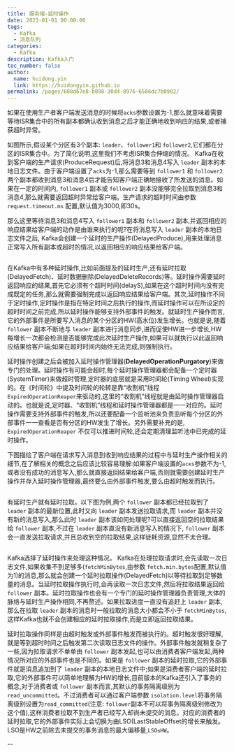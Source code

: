 ```yaml
---
title: 服务端-延时操作
date: 2023-01-01 00:00:00
tags: 
  - Kafka
  - 消息队列
categories: 
  - Kafka
description: Kafka入门
toc_number: false
author:
  name: huidong.yin
  link: https://huidongyin.github.io
permalink: /pages/608d67e8-b098-30d4-8976-6586dc7b0902/
---
```


如果在使用生产者客户端发送消息的时候将`acks`参数设置为-1,那么就意味着需要等待ISR集合中的所有副本都确认收到消息之后才能正确地收到响应的结果,或者捕获超时异常。

如图所示,假设某个分区有3个副本: `leader`、`follower1`和 `follower2`,它们都在分区的ISR集合中。为了简化说明,这里我们不考虑ISR集合伸缩的情况。 Kafka在收到客户端的生产请求(ProduceRequest)后,将消息3和消息4写入 `leader` 副本的本地日志文件。由于客户端设置了`acks`为-1,那么需要等到 `follower1` 和 `follower2` 两个副本都收到消息3和消息4后才能告知客户端正确地接收了所发送的消息。如果在一定的时间内, `follower1` 副本或 `follower2` 副本没能够完全拉取到消息3和消息4,那么就需要返回超时异常给客户端。生产请求的超时时间由参数 `request.timeout.ms` 配置,默认值为3000,即30s。

那么这里等待消息3和消息4写入 `follower1` 副本和 `follower2` 副本,并返回相应的响应结果给客户端的动作是由谁来执行的呢?在将消息写入 `leader` 副本的本地日志文件之后, Kafka会创建一个延时的生产操作(DelayedProduce),用来处理消息正常写入所有副本或超时的情况,以返回相应的响应结果给客户端。

![]()

在Kafka中有多种延时操作,比如前面提及的延时生产,还有延时拉取(DelayedFetch)、延时数据删除(DelayedDeleteRecords)等。延时操作需要延时返回响应的结果,首先它必须有个超时时间(delayS),如果在这个超时时间内没有完成既定的任务,那么就需要强制完成以返回响应结果给客户端。其次,延时操作不同于定时操作,定时操作是指在特定时间之后执行的操作,而延时操作可以在所设定的超时时间之前完成,所以延时操作能够支持外部事件的触发。就延时生产操作而言,它的外部事件是所要写入消息的某个分区的HW(高水位)发生增长。也就是说,随着 `follower` 副本不断地与 `leader` 副本进行消息同步,进而促使HW进一步增长,HW每増长一次都会检测是否能够完成此次延时生产操作,如果可以就执行以此返回响应结果给客户端;如果在超时时间内始终无法完成,则强制执行。

延时操作创建之后会被加入延时操作管理器(**DelayedOperationPurgatory**)来做专门的处理。延时操作有可能会超时,每个延时操作管理器都会配备一个定时器(SystemTimer)来做超时管理,定时器的底层就是采用时间轮(Timing Wheel)实现的。在《时间轮》中提及时间轮的轮转是靠“收割机”线程`ExpiredOperationReaper`来驱动的,这里的“收割机”线程就是由延时操作管理器启动的。也就是说,定时器、“收割机”线程和延时操作管理器都是一一对应的。延时操作需要支持外部事件的触发,所以还要配备一个监听池来负责监听每个分区的外部事件一一查看是否有分区的HW发生了增长。另外需要补充的是, `ExpiredOperationReaper` 不仅可以推进时间轮,还会定期清理监听池中已完成的延时操作。

下图描绘了客户端在请求写入消息到收到响应结果的过程中与延时生产操作相关的细节,在了解相关的概念之后应该比较容易理解:如果客户端设置的`acκs`参数不为-1,或者没有成功的消息写入,那么就直接返回结果给客户端,否则就需要创建延时生产操作并存入延时操作管理器,最终要么由外部事件触发,要么由超时触发而执行。


![]()


有延时生产就有延时拉取。以下图为例,两个 `follower` 副本都已经拉取到了 `leader` 副本的最新位置,此时又向 `leader` 副本发送拉取请求,而 `leader` 副本并没有新的消息写入,那么此时 `leader` 副本该如何处理呢?可以直接返回空的拉取结果给 `follower` 副本,不过在 `leader` 副本直没有新消息写入的情况下, `follower` 副本会一直发送拉取请求,并且总收到空的拉取结果,这样徒耗资源,显然不太合理。

![]()

Kafka选择了延时操作来处理这种情况。 Kafka在处理拉取请求时,会先读取一次日志文件,如果收集不到足够多(`fetchMinBytes`,由参数 `fetch.min.bytes`配置,默认值为1)的消息,那么就会创建一个延时拉取操作(DelayedFetch)以等待拉取到足够数量的消息。当延时拉取操作执行时,会再读取一次日志文件,然后将拉取结果返回给 `follower` 副本。延时拉取操作也会有一个专门的延时操作管理器负责管理,大体的脉络与延时生产操作相同,不再赘述。如果拉取进度一直没有追赶上 `leader` 副本,那么在拉取 `leader` 副本的消息时一般拉取的消息大小都会不小于 `fetchMinBytes`,这样Kafka也就不会创建相应的延时拉取操作,而是立即返回拉取结果。

延时拉取操作同样是由超时触发或外部事件触发而被执行的。超时触发很好理解,就是等到超时时间之后触发第二次读取日志文件的操作。外部事件触发就稍复杂了一些,因为拉取请求不单单由 `follower` 副本发起,也可以由消费者客户端发起,两种情况所对应的外部事件也是不同的。如果是 `follower` 副本的延时拉取,它的外部事件就是消息追加到了 `leader` 副本的本地日志文件中;如果是消费者客户端的延时拉取,它的外部事件可以简单地理解为HW的增长,目前版本的Kafka还引入了事务的概念,对于消费者或 `follower` 副本而言,其默认的事务隔离级别为`read_uncommitted`。不过消费者可以通过客户端参数 `isolation.level`将事务隔离级别设置为`read_committed`(注意: `follower`副本不可以将事务隔离级别修改为这个值),这样消费者拉取不到生产者已经写入却尚未提交的消息。对应的消费者的延时拉取,它的外部事件实际上会切换为由LSO(LastStableOffset的增长来触发。LSO是HW之前除去未提交的事务消息的最大偏移量,`LSO≤HW`。

--
